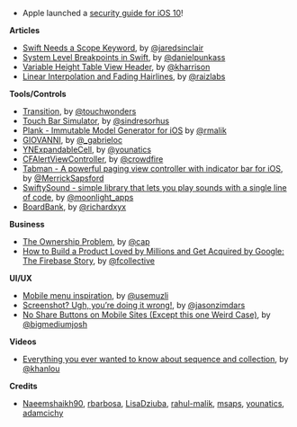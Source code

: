 * Apple launched a [security guide for iOS 10](https://www.apple.com/business/docs/iOS_Security_Guide.pdf)!

**Articles**

* [Swift Needs a Scope Keyword](http://blog.jaredsinclair.com/post/158514342165/swift-needs-a-scope-keyword), by [@jaredsinclair](https://twitter.com/jaredsinclair)
* [System Level Breakpoints in Swift](http://indiestack.com/2017/03/system-level-breakpoints-in-swift/), by [@danielpunkass](https://twitter.com/danielpunkass)
* [Variable Height Table View Header](https://useyourloaf.com/blog/variable-height-table-view-header/), by [@kharrison](https://twitter.com/kharrison)
* [Linear Interpolation and Fading Hairlines](https://www.raizlabs.com/dev/2017/03/linear-interpolation-fading-hairlines/), by [@raizlabs](http://www.twitter.com/raizlabs)

**Tools/Controls**

* [Transition](https://github.com/Touchwonders/Transition), by [@touchwonders](https://twitter.com/touchwonders)
* [Touch Bar Simulator](https://github.com/sindresorhus/touch-bar-simulator), by [@sindresorhus](https://twitter.com/sindresorhus)
* [Plank - Immutable Model Generator for iOS](https://github.com/pinterest/plank) by [@rmalik](https://twitter.com/rmalik)
* [GIOVANNI](https://github.com/gabrieloc/GIOVANNI), by [@_gabrieloc](http://twitter.com/_gabrieloc)
* [YNExpandableCell](https://github.com/younatics/YNExpandableCell), by [@younatics](https://twitter.com/younatics)
* [CFAlertViewController](https://github.com/Codigami/CFAlertViewController), by [@crowdfire](https://twitter.com/crowdfire)
* [Tabman - A powerful paging view controller with indicator bar for iOS](https://github.com/msaps/Tabman), by [@MerrickSapsford](https://twitter.com/MerrickSapsford)
* [SwiftySound - simple library that lets you play sounds with a single line of code](https://github.com/adamcichy/SwiftySound), by [@moonlight_apps](https://twitter.com/moonlight_apps)
* [BoardBank](https://github.com/richardxyx/BoardBank), by [@richardxyx](https://twitter.com/richardxyx)

**Business**

* [The Ownership Problem](https://medium.com/front-conference/the-ownership-problem-52e0ddd11284#.hulmthbof), by [@cap](https://twitter.com/cap)
* [How to Build a Product Loved by Millions and Get Acquired by Google: The Firebase Story](https://hackernoon.com/how-to-build-a-product-loved-by-millions-and-get-acquired-by-google-the-firebase-story-82dab4e3e80c#.z7zhu4wmb), by [@fcollective](https://twitter.com/fcollective)

**UI/UX**

* [Mobile menu inspiration](https://medium.muz.li/mobile-menu-inspiration-efce45316646#.pw9n4x9sg), by [@usemuzli](https://twitter.com/usemuzli)
* [Screenshot? Ugh, you’re doing it wrong!](https://m.signalvnoise.com/screenshot-ugh-youre-doing-it-wrong-d17121c60016#.8e5cdqhp2), by [@jasonzimdars](https://twitter.com/jasonzimdars)
* [No Share Buttons on Mobile Sites (Except this one Weird Case)](https://bigmedium.com/ideas/no-mobile-share-buttons.html), by [@bigmediumjosh](https://twitter.com/bigmediumjosh)

**Videos**

*  [Everything you ever wanted to know about sequence and collection](https://realm.io/news/try-swift-soroush-khanlou-sequence-collection/), by [@khanlou](https://twitter.com/khanlou)

**Credits**

* [Naeemshaikh90](https://github.com/naeemshaikh90), [rbarbosa](https://github.com/rbarbosa), [LisaDziuba](https://github.com/lisadziuba), [rahul-malik](https://github.com/rahul-malik), [msaps](https://github.com/msaps), [younatics](https://github.com/younatics), [adamcichy](https://github.com/adamcichy)
